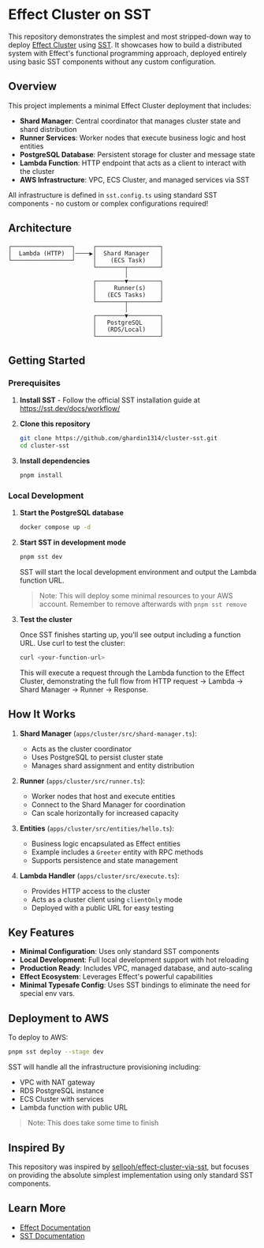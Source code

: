 # Effect Cluster on SST

This repository demonstrates the simplest and most stripped-down way to deploy [Effect Cluster](https://effect.website/docs/cluster/introduction) using [SST](https://sst.dev). It showcases how to build a distributed system with Effect's functional programming approach, deployed entirely using basic SST components without any custom configuration.

## Overview

This project implements a minimal Effect Cluster deployment that includes:

- **Shard Manager**: Central coordinator that manages cluster state and shard distribution
- **Runner Services**: Worker nodes that execute business logic and host entities
- **PostgreSQL Database**: Persistent storage for cluster and message state
- **Lambda Function**: HTTP endpoint that acts as a client to interact with the cluster
- **AWS Infrastructure**: VPC, ECS Cluster, and managed services via SST

All infrastructure is defined in `sst.config.ts` using standard SST components - no custom or complex configurations required!

## Architecture

```
┌─────────────────┐     ┌──────────────────┐
│  Lambda (HTTP)  │────▶│  Shard Manager   │
└─────────────────┘     │    (ECS Task)    │
                        └────────┬─────────┘
                                 │
                        ┌────────▼─────────┐
                        │     Runner(s)    │
                        │   (ECS Tasks)    │
                        └────────┬─────────┘
                                 │
                        ┌────────▼─────────┐
                        │   PostgreSQL     │
                        │   (RDS/Local)    │
                        └──────────────────┘
```

## Getting Started

### Prerequisites

1. **Install SST** - Follow the official SST installation guide at https://sst.dev/docs/workflow/

2. **Clone this repository**
   ```bash
   git clone https://github.com/ghardin1314/cluster-sst.git
   cd cluster-sst
   ```

3. **Install dependencies**
   ```bash
   pnpm install
   ```

### Local Development

1. **Start the PostgreSQL database**
   ```bash
   docker compose up -d
   ```

2. **Start SST in development mode**
   ```bash
   pnpm sst dev
   ```

   SST will start the local development environment and output the Lambda function URL.

   > Note: This will deploy some minimal resources to your AWS account. Remember to remove afterwards with `pnpm sst remove`

3. **Test the cluster**
   
   Once SST finishes starting up, you'll see output including a function URL. Use curl to test the cluster:
   
   ```bash
   curl <your-function-url>
   ```

   This will execute a request through the Lambda function to the Effect Cluster, demonstrating the full flow from HTTP request → Lambda → Shard Manager → Runner → Response.

## How It Works

1. **Shard Manager** (`apps/cluster/src/shard-manager.ts`): 
   - Acts as the cluster coordinator
   - Uses PostgreSQL to persist cluster state
   - Manages shard assignment and entity distribution

2. **Runner** (`apps/cluster/src/runner.ts`):
   - Worker nodes that host and execute entities
   - Connect to the Shard Manager for coordination
   - Can scale horizontally for increased capacity

3. **Entities** (`apps/cluster/src/entities/hello.ts`):
   - Business logic encapsulated as Effect entities
   - Example includes a `Greeter` entity with RPC methods
   - Supports persistence and state management

4. **Lambda Handler** (`apps/cluster/src/execute.ts`):
   - Provides HTTP access to the cluster
   - Acts as a cluster client using `clientOnly` mode
   - Deployed with a public URL for easy testing

## Key Features

- **Minimal Configuration**: Uses only standard SST components
- **Local Development**: Full local development support with hot reloading
- **Production Ready**: Includes VPC, managed database, and auto-scaling
- **Effect Ecosystem**: Leverages Effect's powerful capabilities
- **Minimal Typesafe Config**: Uses SST bindings to eliminate the need for special env vars.

## Deployment to AWS

To deploy to AWS:

```bash
pnpm sst deploy --stage dev
```

SST will handle all the infrastructure provisioning including:
- VPC with NAT gateway
- RDS PostgreSQL instance  
- ECS Cluster with services
- Lambda function with public URL

> Note: This does take some time to finish

## Inspired By

This repository was inspired by [sellooh/effect-cluster-via-sst](https://github.com/sellooh/effect-cluster-via-sst), but focuses on providing the absolute simplest implementation using only standard SST components.

## Learn More

- [Effect Documentation](https://effect.website)
- [SST Documentation](https://sst.dev/docs)
